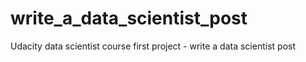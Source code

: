 # write_a_data_scientist_post
Udacity data scientist course first project - write a data scientist post
